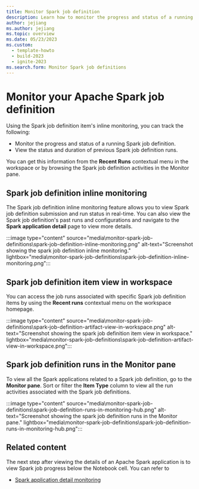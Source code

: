 ```yaml
---
title: Monitor Spark job definition
description: Learn how to monitor the progress and status of a running Spark job definition, and how to view the status and duration of previous runs.
author: jejiang
ms.author: jejiang
ms.topic: overview
ms.date: 05/23/2023
ms.custom:
  - template-howto
  - build-2023
  - ignite-2023
ms.search.form: Monitor Spark job definitions
---
```


# Monitor your Apache Spark job definition

Using the Spark job definition item's inline monitoring, you can track the following:

* Monitor the progress and status of a running Spark job definition.
* View the status and duration of previous Spark job definition runs.

You can get this information from the **Recent Runs** contextual menu in the workspace or by browsing the Spark job definition activities in the Monitor pane.

## Spark job definition inline monitoring

The Spark job definition inline monitoring feature allows you to view Spark job definition submission and run status in real-time. You can also view the Spark job definition's past runs and configurations and navigate to the **Spark application detail** page to view more details.

:::image type="content" source="media\monitor-spark-job-definitions\spark-job-definition-inline-monitoring.png" alt-text="Screenshot showing the spark job definition inline monitoring." lightbox="media\monitor-spark-job-definitions\spark-job-definition-inline-monitoring.png":::

## Spark job definition item view in workspace

You can access the job runs associated with specific Spark job definition items by using the **Recent runs** contextual menu on the workspace homepage.

:::image type="content" source="media\monitor-spark-job-definitions\spark-job-definition-artifact-view-in-workspace.png" alt-text="Screenshot showing the spark job definition item view in workspace." lightbox="media\monitor-spark-job-definitions\spark-job-definition-artifact-view-in-workspace.png":::

## Spark job definition runs in the Monitor pane

To view all the Spark applications related to a Spark job definition, go to the **Monitor pane**.  Sort or filter the **Item Type** column to view all the run activities associated with the Spark job definitions.

:::image type="content" source="media\monitor-spark-job-definitions\spark-job-definition-runs-in-monitoring-hub.png" alt-text="Screenshot showing the spark job definition runs in the Monitor pane." lightbox="media\monitor-spark-job-definitions\spark-job-definition-runs-in-monitoring-hub.png":::

## Related content

The next step after viewing the details of an Apache Spark application is to view Spark job progress below the Notebook cell. You can refer to

* [Spark application detail monitoring](spark-detail-monitoring.md)
